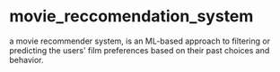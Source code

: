 # movie_reccomendation_system 

 a movie recommender system, is an ML-based approach to filtering or predicting the users' film preferences based on their past choices and behavior.
